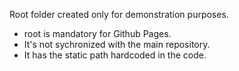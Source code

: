 Root folder created only for demonstration purposes.
- root is mandatory for Github Pages.
- It's not sychronized with the main repository.
- It has the static path hardcoded in the code.